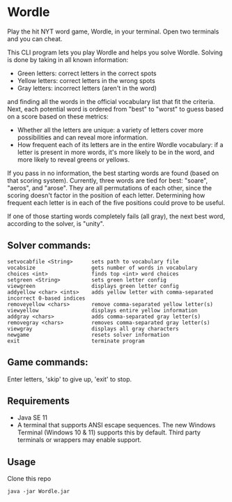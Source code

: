 # Wordle
Play the hit NYT word game, Wordle, in your terminal. Open two terminals and you can cheat.

This CLI program lets you play Wordle and helps you solve Wordle. Solving is done by taking in all known information: 
- Green letters: correct letters in the correct spots
- Yellow letters: correct letters in the wrong spots
- Gray letters: incorrect letters (aren't in the word)

and finding all the words in the official vocabulary list that fit the criteria. Next, each potential word is ordered from "best" to "worst" to guess based on a score based on these metrics:
- Whether all the letters are unique: a variety of letters cover more possibilities and can reveal more information.
- How frequent each of its letters are in the entire Wordle vocabulary: if a letter is present in more words, it's more likely to be in the word, and more likely to reveal greens or yellows.

If you pass in no information, the best starting words are found (based on that scoring system). Currently, three words are tied for best: "soare", "aeros", and "arose". They are all permutations of each other, since the scoring doesn't factor in the position of each letter. Determining how frequent each letter is in each of the five positions could prove to be useful.

If one of those starting words completely fails (all gray), the next best word, according to the solver, is "unity". 

## Solver commands:
```
setvocabfile <String>      sets path to vocabulary file
vocabsize                  gets number of words in vocabulary
choices <int>              finds top <int> word choices
setgreen <String>          sets green letter config
viewgreen                  displays green letter config
addyellow <char> <ints>    adds yellow letter with comma-separated incorrect 0-based indices
removeyellow <chars>       remove comma-separated yellow letter(s)
viewyellow                 displays entire yellow information
addgray <chars>            adds comma-separated gray letter(s)
removegray <chars>         removes comma-separated gray letter(s)
viewgray                   displays all gray characters
newgame                    resets solver information
exit                       terminate program
```

## Game commands:

Enter letters, 'skip' to give up, 'exit' to stop. 

## Requirements
+ Java SE 11
+ A terminal that supports ANSI escape sequences. The new Windows Terminal (Windows 10 & 11) supports this by default. Third party terminals or wrappers may enable support.
## Usage
Clone this repo
```
java -jar Wordle.jar
```
